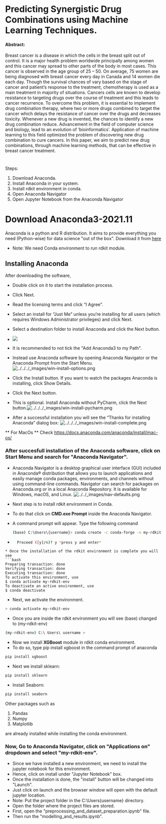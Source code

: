 ﻿# Predicting Synergistic Drug Combinations using Machine Learning Techniques.

#### Abstract:
Breast cancer is a disease in which the cells in the breast split out of control. It is a major health problem worldwide principally among women and this cancer may spread to other parts of the body in most cases. This cancer is observed in the age group of 25 – 50. On average, 75 women are being diagnosed with breast cancer every day in Canada and 14 women die each day. Though the survival chances of vary based on the stage of cancer and patient’s response to the treatment, chemotherapy is used as a main treatment in majority of situations. Cancers cells are known to develop resistance to targeting drugs over the course of treatment and this leads to cancer recurrence. To overcome this problem, it is essential to implement drug combination therapy, where two or more drugs combined to target the cancer which delays the resistance of cancer over the drugs and decreases toxicity. Whenever a new drug is invented, the chances to identify a new drug combination reduce. Advancement in the field of computer science and biology, lead to an evolution of ‘bioinformatics’. Application of machine learning to this field optimized the problem of discovering new drug combination to cure cancers. In this paper, we aim to predict new drug combinations, through machine learning methods, that can be effective in breast cancer treatment.

#
Steps:
1) Download Anaconda.
2) Install Anaconda in your system.
3) Install rdkit environment in conda.
4) Open Anaconda Navigator
5) Open Jupyter Notebook from the Anaconda Navigator


# Download Anaconda3-2021.11

Anaconda is a python and R distribution. It aims to provide everything you need (Python-wise) for data science "out of the box".
Download it from [here](https://www.anaconda.com/products/individual)

* Note: We need Conda environment to run rdkit module.


## Installing Anaconda
After downloading the software, 
* Double click on it to start the installation process.
* Click Next.
* Read the licensing terms and click “I Agree”.
* Select an install for “Just Me” unless you’re installing for all users (which requires Windows Administrator privileges) and click Next.
*  Select a destination folder to install Anaconda and click the Next button.
* ![](https://docs.anaconda.com/_images/win-install-destination.png)

* It is recommended to not tick the "Add Anaconda3 to my Path". 
* Instead use Anaconda software by opening Anaconda Navigator or the Anaconda Prompt from the Start Menu.
![../../../_images/win-install-options.png](https://docs.anaconda.com/_images/win-install-options.png)

*  Click the Install button. If you want to watch the packages Anaconda is installing, click Show Details.
* Click the Next button.
* This is optional. Install Anaconda without PyCharm, click the Next button.![../../../_images/win-install-pycharm.png](https://docs.anaconda.com/_images/win-install-pycharm.png)

* After a successful installation you will see the “Thanks for installing Anaconda” dialog box:
![../../../_images/win-install-complete.png](https://docs.anaconda.com/_images/win-install-complete.png)

** For MacOs **  Check https://docs.anaconda.com/anaconda/install/mac-os/

### After succesfull installation of the Anaconda software, click on Start Menu and search for "Anaconda Navigator".

* Anaconda Navigator is a desktop graphical user interface (GUI) included in Anaconda® distribution that allows you to launch applications and easily manage conda packages, environments, and channels without using command-line commands. Navigator can search for packages on Anaconda.org or in a local Anaconda Repository. It is available for Windows, macOS, and Linux.
![../../_images/nav-defaults.png](https://docs.anaconda.com/_images/nav-defaults.png)

* Next step is to install rdkit environment in Conda. 
* To do that click on  **CMD.exe Prompt**  inside the Anaconda Navigator.
* A command prompt will appear. Type the following command
	```bash
	(base) C:\Users\{username}> conda create -c conda-forge -n my-rdkit-env rdkit
	```
* ```bash
	Proceed ([y]/n)? y *press y and enter*
```
* Once the installation of the rdkit environment is complete you will see 
```bash
Preparing transaction: done
Verifying transaction: done
Executing transaction: done
To activate this environment, use
$ conda activate my-rdkit-env
To deactivate an active environment, use
$ conda deactivate 
```
* Next, we activate the environment.
``` bash
> conda activate my-rdkit-env
```
* Once you are inside the rdkit environment you will see (base) changed to (my-rdkit-env)
```bash
(my-rdkit-env) C:\ Users\ username >
```

* Now we install **XGBoost** module in rdkit conda environment.
* To do so, type pip install xgboost in the command prompt of anaconda
 ``` bash
pip install xgboost 
 ```

* Next we install sklearn:
 ``` bash
pip install sklearn 
 ```
* Install Seaborn:
 ``` bash
pip install seaborn 
 ```

Other packages such as
1) Pandas
2) Numpy
3) Matplotlib

are already installed while installing the conda environment.

### Now, Go to Anaconda Navigator, click on "Applications on" dropdown and select "my-rdkit-env".

*  Since we have installed a new environment, we need to install the jupyter notebook for this environment.
* Hence, click on install under "Jupyter Notebook" box.
* Once the installation is done, the "install" button will be changed into "Launch".
* Just click on launch and the browser window will open with the default jupyter location.
* Note: Put the project folder in the C:\Users\{username} directory.
* Open the folder where the project files are stored.
* First, open the "preprocessing_and_dataset_preparation.ipynb" file.
* Then run the "modelling_and_results.ipynb".

